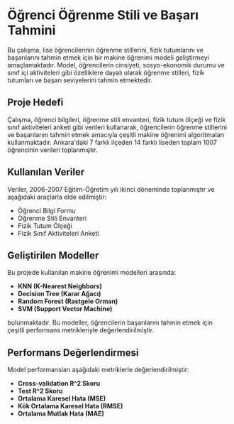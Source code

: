 # Öğrenci Öğrenme Stili ve Başarı Tahmini

Bu çalışma, lise öğrencilerinin öğrenme stillerini, fizik tutumlarını ve başarılarını tahmin etmek için bir makine öğrenimi modeli geliştirmeyi amaçlamaktadır. Model, öğrencilerin cinsiyeti, sosyo-ekonomik durumu ve sınıf içi aktiviteleri gibi özelliklere dayalı olarak öğrenme stilleri, fizik tutumları ve başarı seviyelerini tahmin etmektedir.

## Proje Hedefi

Çalışma, öğrenci bilgileri, öğrenme stili envanteri, fizik tutum ölçeği ve fizik sınıf aktiviteleri anketi gibi verileri kullanarak, öğrencilerin öğrenme stillerini ve başarılarını tahmin etmek amacıyla çeşitli makine öğrenimi algoritmaları kullanmaktadır. Ankara'daki 7 farklı ilçeden 14 farklı liseden toplam 1007 öğrencinin verileri toplanmıştır.

## Kullanılan Veriler

Veriler, 2006-2007 Eğitim-Öğretim yılı ikinci döneminde toplanmıştır ve aşağıdaki araçlarla elde edilmiştir:

- Öğrenci Bilgi Formu
- Öğrenme Stili Envanteri
- Fizik Tutum Ölçeği
- Fizik Sınıf Aktiviteleri Anketi

## Geliştirilen Modeller

Bu projede kullanılan makine öğrenimi modelleri arasında:

- **KNN (K-Nearest Neighbors)**
- **Decision Tree (Karar Ağacı)**
- **Random Forest (Rastgele Orman)**
- **SVM (Support Vector Machine)**

bulunmaktadır. Bu modeller, öğrencilerin başarılarını tahmin etmek için çeşitli performans metrikleriyle değerlendirilmiştir.

## Performans Değerlendirmesi

Model performansları aşağıdaki metriklerle değerlendirilmiştir:

- **Cross-validation R^2 Skoru**
- **Test R^2 Skoru**
- **Ortalama Karesel Hata (MSE)**
- **Kök Ortalama Karesel Hata (RMSE)**
- **Ortalama Mutlak Hata (MAE)**


